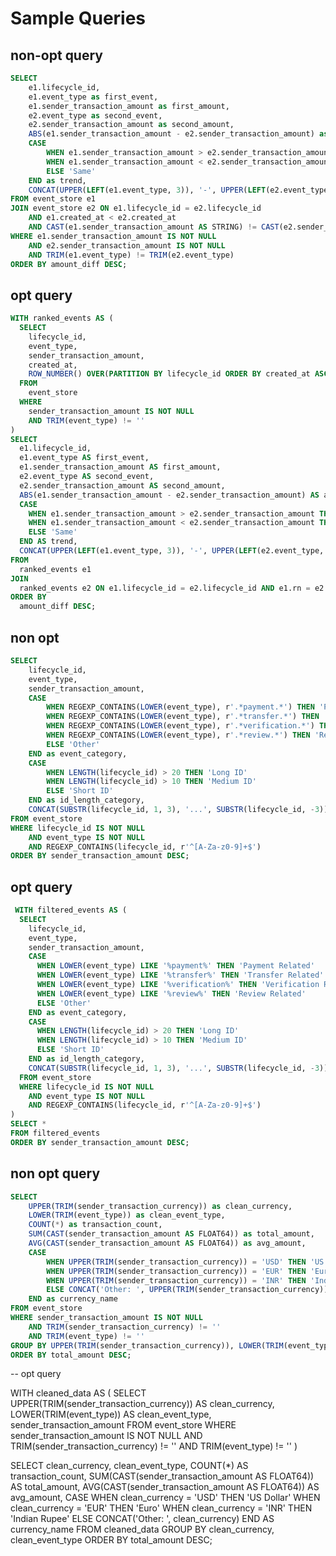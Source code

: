 # Sample Queries

## non-opt query
```sql
SELECT 
    e1.lifecycle_id,
    e1.event_type as first_event,
    e1.sender_transaction_amount as first_amount,
    e2.event_type as second_event,
    e2.sender_transaction_amount as second_amount,
    ABS(e1.sender_transaction_amount - e2.sender_transaction_amount) as amount_diff,
    CASE 
        WHEN e1.sender_transaction_amount > e2.sender_transaction_amount THEN 'Increasing'
        WHEN e1.sender_transaction_amount < e2.sender_transaction_amount THEN 'Decreasing'
        ELSE 'Same'
    END as trend,
    CONCAT(UPPER(LEFT(e1.event_type, 3)), '-', UPPER(LEFT(e2.event_type, 3))) as event_pair_code
FROM event_store e1
JOIN event_store e2 ON e1.lifecycle_id = e2.lifecycle_id 
    AND e1.created_at < e2.created_at
    AND CAST(e1.sender_transaction_amount AS STRING) != CAST(e2.sender_transaction_amount AS STRING)
WHERE e1.sender_transaction_amount IS NOT NULL
    AND e2.sender_transaction_amount IS NOT NULL
    AND TRIM(e1.event_type) != TRIM(e2.event_type)
ORDER BY amount_diff DESC;
```

## opt query

```sql
WITH ranked_events AS (
  SELECT
    lifecycle_id, 
    event_type, 
    sender_transaction_amount,
    created_at,
    ROW_NUMBER() OVER(PARTITION BY lifecycle_id ORDER BY created_at ASC) AS rn
  FROM 
    event_store
  WHERE 
    sender_transaction_amount IS NOT NULL
    AND TRIM(event_type) != ''
)
SELECT 
  e1.lifecycle_id, 
  e1.event_type AS first_event, 
  e1.sender_transaction_amount AS first_amount, 
  e2.event_type AS second_event, 
  e2.sender_transaction_amount AS second_amount, 
  ABS(e1.sender_transaction_amount - e2.sender_transaction_amount) AS amount_diff,
  CASE 
    WHEN e1.sender_transaction_amount > e2.sender_transaction_amount THEN 'Increasing'
    WHEN e1.sender_transaction_amount < e2.sender_transaction_amount THEN 'Decreasing'
    ELSE 'Same' 
  END AS trend,
  CONCAT(UPPER(LEFT(e1.event_type, 3)), '-', UPPER(LEFT(e2.event_type, 3))) AS event_pair_code
FROM 
  ranked_events e1
JOIN 
  ranked_events e2 ON e1.lifecycle_id = e2.lifecycle_id AND e1.rn = e2.rn - 1
ORDER BY 
  amount_diff DESC;
```

## non opt
 
```sql 
SELECT 
    lifecycle_id,
    event_type,
    sender_transaction_amount,
    CASE 
        WHEN REGEXP_CONTAINS(LOWER(event_type), r'.*payment.*') THEN 'Payment Related'
        WHEN REGEXP_CONTAINS(LOWER(event_type), r'.*transfer.*') THEN 'Transfer Related'
        WHEN REGEXP_CONTAINS(LOWER(event_type), r'.*verification.*') THEN 'Verification Related'
        WHEN REGEXP_CONTAINS(LOWER(event_type), r'.*review.*') THEN 'Review Related'
        ELSE 'Other'
    END as event_category,
    CASE 
        WHEN LENGTH(lifecycle_id) > 20 THEN 'Long ID'
        WHEN LENGTH(lifecycle_id) > 10 THEN 'Medium ID'
        ELSE 'Short ID'
    END as id_length_category,
    CONCAT(SUBSTR(lifecycle_id, 1, 3), '...', SUBSTR(lifecycle_id, -3)) as masked_id
FROM event_store
WHERE lifecycle_id IS NOT NULL
    AND event_type IS NOT NULL
    AND REGEXP_CONTAINS(lifecycle_id, r'^[A-Za-z0-9]+$')
ORDER BY sender_transaction_amount DESC;
```

## opt query

```sql
 WITH filtered_events AS (
  SELECT 
    lifecycle_id,
    event_type,
    sender_transaction_amount,
    CASE 
      WHEN LOWER(event_type) LIKE '%payment%' THEN 'Payment Related'
      WHEN LOWER(event_type) LIKE '%transfer%' THEN 'Transfer Related'
      WHEN LOWER(event_type) LIKE '%verification%' THEN 'Verification Related'
      WHEN LOWER(event_type) LIKE '%review%' THEN 'Review Related'
      ELSE 'Other'
    END as event_category,
    CASE 
      WHEN LENGTH(lifecycle_id) > 20 THEN 'Long ID'
      WHEN LENGTH(lifecycle_id) > 10 THEN 'Medium ID'
      ELSE 'Short ID'
    END as id_length_category,
    CONCAT(SUBSTR(lifecycle_id, 1, 3), '...', SUBSTR(lifecycle_id, -3)) as masked_id
  FROM event_store
  WHERE lifecycle_id IS NOT NULL
    AND event_type IS NOT NULL
    AND REGEXP_CONTAINS(lifecycle_id, r'^[A-Za-z0-9]+$')
)
SELECT *
FROM filtered_events
ORDER BY sender_transaction_amount DESC;
```

## non opt query

```sql
SELECT 
    UPPER(TRIM(sender_transaction_currency)) as clean_currency,
    LOWER(TRIM(event_type)) as clean_event_type,
    COUNT(*) as transaction_count,
    SUM(CAST(sender_transaction_amount AS FLOAT64)) as total_amount,
    AVG(CAST(sender_transaction_amount AS FLOAT64)) as avg_amount,
    CASE 
        WHEN UPPER(TRIM(sender_transaction_currency)) = 'USD' THEN 'US Dollar'
        WHEN UPPER(TRIM(sender_transaction_currency)) = 'EUR' THEN 'Euro'
        WHEN UPPER(TRIM(sender_transaction_currency)) = 'INR' THEN 'Indian Rupee'
        ELSE CONCAT('Other: ', UPPER(TRIM(sender_transaction_currency)))
    END as currency_name
FROM event_store
WHERE sender_transaction_amount IS NOT NULL
    AND TRIM(sender_transaction_currency) != ''
    AND TRIM(event_type) != ''
GROUP BY UPPER(TRIM(sender_transaction_currency)), LOWER(TRIM(event_type))
ORDER BY total_amount DESC;
```


-- opt query

WITH cleaned_data AS (
  SELECT 
    UPPER(TRIM(sender_transaction_currency)) AS clean_currency,
    LOWER(TRIM(event_type)) AS clean_event_type,
    sender_transaction_amount
  FROM event_store
  WHERE sender_transaction_amount IS NOT NULL
    AND TRIM(sender_transaction_currency) != ''
    AND TRIM(event_type) != ''
)

SELECT 
  clean_currency,
  clean_event_type,
  COUNT(*) AS transaction_count,
  SUM(CAST(sender_transaction_amount AS FLOAT64)) AS total_amount,
  AVG(CAST(sender_transaction_amount AS FLOAT64)) AS avg_amount,
  CASE 
    WHEN clean_currency = 'USD' THEN 'US Dollar'
    WHEN clean_currency = 'EUR' THEN 'Euro'
    WHEN clean_currency = 'INR' THEN 'Indian Rupee'
    ELSE CONCAT('Other: ', clean_currency)
  END AS currency_name
FROM cleaned_data
GROUP BY clean_currency, clean_event_type
ORDER BY total_amount DESC;
